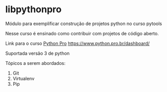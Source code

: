 # libpythonpro
Módulo para exemplificar construção de projetos python no curso pytools

Nesse curso é ensinado como contribuir com projetos de código aberto.

Link para o curso [Python Pro](/) https://www.python.pro.br/dashboard/

Suportada versão 3 de python

Tópicos a serem abordados:
 1. Git
 2. Virtualenv
 3. Pip